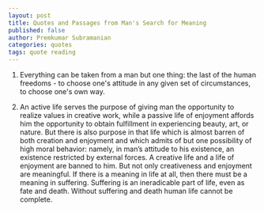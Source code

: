 ```yaml
---
layout: post
title: Quotes and Passages from Man's Search for Meaning
published: false
author: Premkumar Subramanian
categories: quotes
tags: quote reading
---
```


1. Everything can be taken from a man but one thing: the last of the human freedoms - to choose one's attitude in any given set of circumstances, to choose one's own way.

2. An active life serves the purpose of giving man the opportunity to realize values in creative work, while a passive life of enjoyment affords him the opportunity to obtain fulfillment in experiencing beauty, art, or nature. But there is also purpose in that life which is almost barren of both creation and enjoyment and which admits of but one possibility of high moral behavior: namely, in man’s attitude to his existence, an existence restricted by external forces. A creative life and a life of enjoyment are banned to him. But not only creativeness and enjoyment are meaningful. If there is a meaning in life at all, then there must be a meaning in suffering. Suffering is an ineradicable part of life, even as fate and death. Without suffering and death human life cannot be complete.

